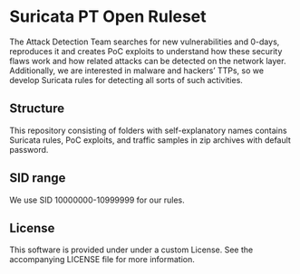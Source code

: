 Suricata PT Open Ruleset
=====
The Attack Detection Team searches for new vulnerabilities and 0-days, reproduces it and creates PoC exploits to understand how these security flaws work and how related attacks can be detected on the network layer. Additionally, we are interested in malware and hackers’ TTPs, so we develop Suricata rules for detecting all sorts of such activities. 
## Structure
This repository consisting of folders with self-explanatory names contains Suricata rules, PoC exploits, and traffic samples in zip archives with default password.
## SID range
We use SID 10000000-10999999 for our rules.
## License
This software is provided under under a custom License. See the accompanying LICENSE file for more information.
